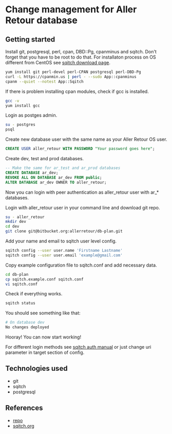 # Change management for Aller Retour database

## Getting started

Install git, postgresql, perl, cpan, DBD::Pg, cpanminus and sqitch. Don't forget that you have to be root to do that. For installaton process on OS different from CentOS see [sqitch download page](https://sqitch.org/download/).

``` bash
yum install git perl-devel perl-CPAN postgresql perl-DBD-Pg
curl -L https://cpanmin.us | perl - --sudo App::cpanminus
cpanm --quiet --notest App::Sqitch
```

If there is problem installing cpan modules, check if gcc is installed.

``` bash
gcc -v
yum install gcc
```

Login as postges admin.

``` bash
su - postgres
psql
```

Create new database user with the same name as your Aller Retour OS user.

``` sql
CREATE USER aller_retour WITH PASSWORD "Your password goes here";
```

Create dev, test and prod databases.

``` sql
-- Make the same for ar_test and ar_prod databases
CREATE DATABASE ar_dev;
REVOKE ALL ON DATABASE ar_dev FROM public;
ALTER DATABASE ar_dev OWNER TO aller_retour;
```

Now you can login with peer authentication as aller_retour user with ar_* databases.

Login with aller_retour user in your command line and download git repo.

``` bash
su - aller_retour
mkdir dev
cd dev
git clone git@bitbucket.org:allerretour/db-plan.git

```

Add your name and email to sqitch user level config.

``` bash
sqitch config --user user.name 'Firstname Lastname'
sqitch config --user user.email 'example@gmail.com'
```

Copy example configuration file to sqitch.conf and add necessary data.

``` bash
cd db-plan
cp sqitch.example.conf sqitch.conf
vi sqitch.conf
```

Check if everything works.

``` bash
sqitch status
```

You should see something like that:

``` bash
# On database dev
No changes deployed
```

Hooray! You can now start working!

For different login methods see [sqitch auth manual](https://sqitch.org/docs/manual/sqitch-authentication/) or just change uri parameter in target section of config.

## Technologies used

* git
* sqitch
* postgresql

## References

* [repo](https://Reenuay@bitbucket.org/allerretour/db-plan.git)
* [sqitch.org](https://sqitch.org)
